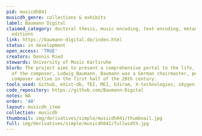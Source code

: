 ```yaml
---
pid: musicdh041
musicdh_genre: collections & exhibits
label: Baumann Digital
claimed_category: doctoral thesis, music encoding, text encoding, metadata, digital
  editions
link: https://baumann-digital.de/index.html
status: in development
open_access: 'TRUE'
creators: Dennis Ried
stewards: University of Music Karlsruhe
blurb: The project aims to present a comprehensive portal to the life, work and environment
  of the composer, Ludwig Baumann. Baumann was a German choirmaster, pedagogue, and
  composer active in the first half of the 20th century.
tools_used: Github, eXist-db, TEI, MEI, Edirom, X-technologies, oXygen XML Editor
code_repository: https://github.com/Baumann-Digital
notes: NA
order: '40'
layout: musicdh_item
collection: musicdh
thumbnail: img/derivatives/simple/musicdh041/thumbnail.jpg
full: img/derivatives/simple/musicdh041/fullwidth.jpg
---
```

